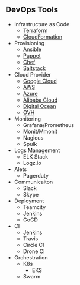 ## DevOps Tools
  - Infrastructure as Code
      - [Terraform](https://www.terraform.io)
      - [CloudFormation](https://aws.amazon.com/cloudformation)
  - Provisioning    
      - [Ansible](https://ansible.com)
      - [Puppet](https://puppet.com/)
      - [Chef](https://www.chef.io/chef/)
      - [Saltstack](https://www.saltstack.com/)
  - Cloud Provider 
      - [Google Cloud](https://cloud.google.com)
      - [AWS](http://aws.amazon.com)
      - [Azure](https://azure.microsoft.com)
      - [Alibaba Cloud](https://www.alibabacloud.com)
      - [Digital Ocean](http://digitalocean.com)
      - [OVH](http://ovh.com)
  - Monitoring 
      - Grafana/Prometheus
      - Monit/Mmonit
      - Nagious
      - Spulk
  - Logs Management 
      - ELK Stack
      - Logz.io
  - Alets 
      - Pagerduty
  - Communicaiton 
      - Slack
      - Skype
  - Deployment
      - Teamcity
      - Jenkins
      - GoCD
  - CI
      - Jenkins
      - Travis
      - Circle CI
      - Drone CI
  -  Orchestration   
      - K8s
        - EKS
      - Swarm
